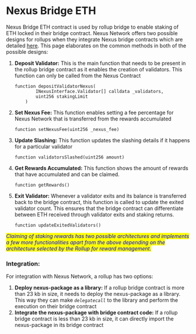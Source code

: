# Nexus Bridge ETH

Nexus Bridge ETH contract is used by rollup bridge to enable staking of ETH locked in their bridge contract. Nexus Network offers two possible designs for rollups when they integrate Nexus bridge contracts which are detailed [here](different-nexus-bridge-architecture.md). This page elaborates on the common methods in both of the possible designs:

1.  **Deposit Validator:** This is the main function that needs to be present in the rollup bridge contract as it enables the creation of validators. This function can only be called from the Nexus Contract

    ```solidity
    function depositValidatorNexus(
            INexusInterface.Validator[] calldata _validators,
            uint256 stakingLimit
        )
    ```


2.  **Set Nexus Fee:** This function enables setting a fee percentage for Nexus Network that is transferred from the rewards accumulated

    ```solidity
    function setNexusFee(uint256 _nexus_fee)
    ```


3.  **Update Slashing:** This function updates the slashing details if it happens for a particular validator

    ```solidity
    function validatorsSlashed(uint256 amount)
    ```


4.  **Get Rewards Accumulated:** This function shows the amount of rewards that have accumulated and can be claimed.

    ```solidity
    function getRewards()
    ```
5.  **Exit Validator:** Whenever a validator exits and its balance is transferred back to the bridge contract, this function is called to update the exited validator count. This ensures that the bridge contract can differentiate between ETH received through validator exits and staking returns.

    ```solidity
    function updateExitedValidators()
    ```

_<mark style="color:blue;">Claiming of staking rewards has two possible architectures and implements a few more functionalities apart from the above depending on the architecture selected by the Rollup for reward management.</mark>_&#x20;

### Integration:

For integration with Nexus Network, a rollup has two options:

1. **Deploy nexus-package as a library:** If a rollup bridge contract is more than 23 kb in size, it needs to deploy the nexus-package as a library. This way they can make _`delegatecall`_ to the library and perform the execution on their bridge contract
2. **Integrate the nexus-package with bridge contract code:** If a rollup bridge contract is less than 23 kb in size, it can directly import the nexus-package in its bridge contract
